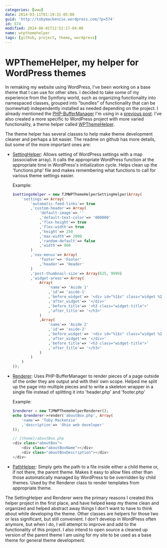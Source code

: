 ```yaml
---
categories: [www]
date: 2014-03-11T01:19:31-05:00
guid: 'http://tobymackenzie.wordpress.com/?p=574'
id: 574
modified: 2024-08-01T12:52:17-04:00
name: wtpthemehelper
tags: [github, project, theme, wordpress]
---
```


WPThemeHelper, my helper for WordPress themes
=============================================

In remaking my website using WordPress, I've been working on a base theme that I can use for other sites.  I decided to take some of my experience from the Symfony world, such as organizing functionality into namespaced classes, grouped into "bundles" of functionality that can be (somewhat) independently installed as needed depending on the project.  I already mentioned the [PHP-BufferManager](https://github.com/tobymackenzie/PHP-BufferManager) I'm using in a [previous post](/content/blog/2014/02/10/php-output-buffer-manager.md).  I've also created a more specific to WordPress project with more varied functionality, a theme helper called [WPThemeHelper](https://github.com/tobymackenzie/WPThemeHelper).

The theme helper has several classes to help make theme development cleaner and perhaps a bit easier.  The readme on github has more details, but some of the more important ones are:

- [SettingHelper](https://github.com/tobymackenzie/WPThemeHelper/blob/master/src/SettingHelper.php): Allows setting of WordPress settings with a map (associative array).  It calls the appropriate WordPress function at the appropriate time in WordPress's initialization cycle.  Helps clean up the 'functions.php' file and makes remembering what functions to call for various theme settings easier. <!--more-->

	Example:

	``` php
	$settingsHelper = new TJMWPThemeHelperSettingHelper(Array(
		'settings'=> Array(
			'automatic-feed-links'=> true
			,'custom-header'=> Array(
				'default-image'=> ''
				,'default-text-color'=> '000000'
				,'flex-height'=> true
				,'flex-width'=> true
				,'height'=> 250
				,'max-width'=> 2000
				,'random-default'=> false
				,'width'=> 960
			)
			,'nav-menus'=> Array(
				'footer'=> 'Footer'
				,'header'=> 'Header'
			)
			,'post-thumbnail-size'=> Array(625, 9999)
			,'widget-areas'=> Array(
				Array(
					'name'=> 'Aside 1'
					,'id'=> 'aside-1'
					,'before_widget'=> '<div id="%1$s" class="widget %2$s">'
					,'after_widget'=> '</div>'
					,'before_title'=> '<h3 class="widget-title">'
					,'after_title'=> '</h3>'
				)
				,Array(
					'name'=> 'Aside 2'
					,'id'=> 'aside-2'
					,'before_widget'=> '<div id="%1$s" class="widget %2$s">'
					,'after_widget'=> '</div>'
					,'before_title'=> '<h3 class="widget-title">'
					,'after_title'=> '</h3>'
				)
			)
		)
	));
	```
- [Renderer](https://github.com/tobymackenzie/WPThemeHelper/blob/master/src/Renderer.php): Uses PHP-BufferManager to render pieces of a page outside of the order they are output and with their own scope.  Helped me split up the page into multiple pieces and to write a skeleton wrapper in a single file instead of splitting it into 'header.php' and 'footer.php'

	Example:

	``` php
	$renderer = new TJMWPThemeHelperRenderer();
	echo $renderer->render('aboutBox.php', Array(
		'name'=> 'Toby Mackenzie'
		,'description'=> 'Ohio web developer'
	));
	```

	``` php
	// {theme}/aboutBox.php
	<div class="aboutBox">
		<div class="aboutBoxName"></div>
		<div class="aboutBoxDescription"></div>
	</div>
	```
- [PathHelper](https://github.com/tobymackenzie/WPThemeHelper/blob/master/src/PathHelper.php): Simply gets the path to a file inside either a child theme or, if not there, the parent theme.  Makes it easy to allow files other than those automatically managed by WordPress to be overridden by child themes.  Used by the Renderer class to render templates from appropriate theme.

The SettingHelper and Renderer were the primary reasons I created this helper project in the first place, and have helped keep my theme clean and organized and helped abstract away things I don't want to have to think about while developing the theme.  Other classes are helpers for those two or less significant, but still convenient.  I don't develop in WordPress often anymore, but when I do, I will attempt to improve and add to the functionality of this project.  I also intend to open source a cleaned up version of the parent theme I am using for my site to be used as a base theme for general theme development.
